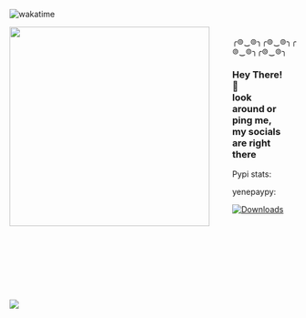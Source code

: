 ![wakatime](https://wakatime.com/badge/user/55371951-4e93-4e10-8162-234ba1fe4d3e.svg)


<p><img src="https://media.tenor.com/S2rXJ3noU_MAAAAi/scp-079.gif" align="left" width="350px" style="margin-right: 20px; padding-right: 20px;"> 

<br>
╭⊚‿⊚╮╭⊚‿⊚╮╭⊚‿⊚╮╭⊚‿⊚╮
<br>
</p>

<h3 style="margin-right: 20px;">Hey There!👋<br> look around or ping me, my socials are right there</h3></p>


Pypi stats:

yenepaypy:

[![Downloads](https://static.pepy.tech/badge/yenepaypy)](https://pepy.tech/project/yenepaypy)


<br>

<br>

<br>

<br>

<br>

<br>

<br>

<br>

<img align="center" src="https://github-readme-stats-sigma-five.vercel.app/api/top-langs/?username=saikyo0&theme=react&line_height=40&hide=css"/>
